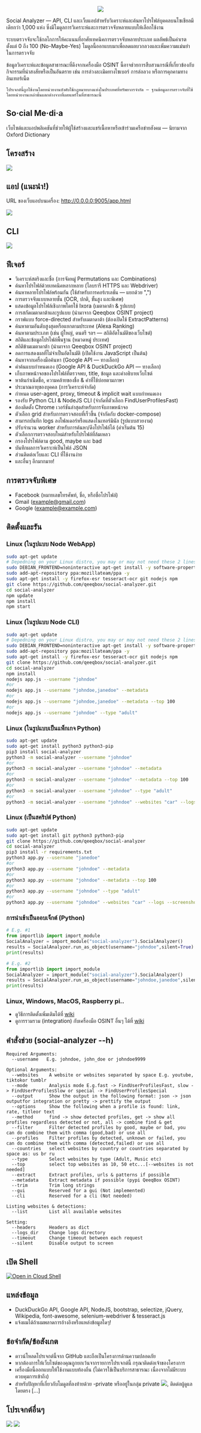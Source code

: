 <p align="center"> <img src="https://raw.githubusercontent.com/qeeqbox/social-analyzer/main/readme/socialanalyzerlogo_.png"></p>

Social Analyzer — API, CLI และเว็บแอปสำหรับวิเคราะห์และค้นหาโปรไฟล์บุคคลบนโซเชียลมีเดียกว่า 1,000 แห่ง ซึ่งมีโมดูลการวิเคราะห์และการตรวจจับหลายแบบให้เลือกใช้งาน

ระบบตรวจจับจะใช้กลไกการให้คะแนนที่อาศัยเทคนิคการตรวจจับหลายประเภท ผลลัพธ์เป็นค่าเรตตั้งแต่ 0 ถึง 100 (No-Maybe-Yes) โมดูลนี้ออกแบบมาเพื่อลดผลบวกลวงและเพิ่มความแม่นยำในการตรวจจับ

ข้อมูลวิเคราะห์และข้อมูลสาธารณะที่ดึงจากเครื่องมือ OSINT นี้อาจช่วยการสืบสวนกรณีที่เกี่ยวข้องกับกิจกรรมที่น่าสงสัยหรือเป็นอันตราย เช่น การล่วงละเมิดทางไซเบอร์ การล่อลวง หรือการคุกคามทางอินเทอร์เน็ต

`โปรเจกต์นี้ถูกใช้งานโดยหน่วยงานบังคับใช้กฎหมายบางแห่งในประเทศที่ทรัพยากรจำกัด — ฐานข้อมูลการตรวจจับที่ใช้โดยหน่วยงานเหล่านั้นแตกต่างจากที่เผยแพร่ในที่สาธารณะนี้`

## So·cial Me·di·a
เว็บไซต์และแอปพลิเคชันที่ช่วยให้ผู้ใช้สร้างและแชร์เนื้อหาหรือเข้าร่วมเครือข่ายสังคม — นิยามจาก Oxford Dictionary

## โครงสร้าง
<img src="https://raw.githubusercontent.com/qeeqbox/social-analyzer/main/readme/structure.png">

## แอป (แนะนำ!)
URL ของเว็บแอปบนเครื่อง: http://0.0.0.0:9005/app.html

<img src="https://raw.githubusercontent.com/qeeqbox/social-analyzer/main/readme/intro_fast.gif" style="max-width:768px"/>

## CLI
<img src="https://raw.githubusercontent.com/qeeqbox/social-analyzer/main/readme/cli.gif" style="max-width:768px"/>

## ฟีเจอร์
- วิเคราะห์สตริงและชื่อ (การจัดหมู่ Permutations และ Combinations)
- ค้นหาโปรไฟล์ด้วยเทคนิคหลากหลาย (ไลบรารี HTTPS และ Webdriver)
- ค้นหาหลายโปรไฟล์พร้อมกัน (ใช้สำหรับการคอร์เรเลชัน — แยกด้วย ",")
- การตรวจจับแบบหลายชั้น (OCR, ปกติ, ขั้นสูง และพิเศษ)
- แสดงข้อมูลโปรไฟล์เชิงภาพโดยใช้ Ixora (เมตาดาต้า & รูปแบบ)
- การสกัดเมตาดาต้าและรูปแบบ (นำมาจาก Qeeqbox OSINT project)
- กราฟแบบ force-directed สำหรับเมตาดาต้า (ต้องเปิดใช้ ExtractPatterns)
- ค้นหาตามอันดับสูงสุดหรือแยกตามประเทศ (Alexa Ranking)
- ค้นหาตามประเภท (เช่น ผู้ใหญ่, ดนตรี ฯลฯ — สถิติอัตโนมัติของเว็บไซต์)
- สถิติและข้อมูลโปรไฟล์พื้นฐาน (หมวดหมู่ ประเทศ)
- สถิติข้ามเมตาดาต้า (นำมาจาก Qeeqbox OSINT project)
- ลดการแสดงผลที่ไม่จำเป็นอัตโนมัติ (เปิดใช้งาน JavaScript เป็นต้น)
- ค้นหาจากเครื่องมือค้นหา (Google API — ทางเลือก)
- คำค้นแบบกำหนดเอง (Google API & DuckDuckGo API — ทางเลือก)
- เก็บภาพหน้าจอของโปรไฟล์ที่ตรวจพบ, title, ข้อมูล และคำอธิบายเว็บไซต์
- หาต้นกำเนิดชื่อ, ความคล้ายของชื่อ & คำที่ใช้บ่อยตามภาษา
- ประมาณอายุของบุคคล (การวิเคราะห์จำกัด)
- กำหนด user-agent, proxy, timeout & implicit wait แบบกำหนดเอง
- รองรับ Python CLI & NodeJS CLI (จำกัดที่ตัวเลือก FindUserProfilesFast)
- ต้องติดตั้ง Chrome เวอร์ชันล่าสุดสำหรับการจับภาพหน้าจอ
- ตัวเลือก grid สำหรับการตรวจสอบที่เร็วขึ้น (จำกัดกับ docker-compose)
- สามารถบันทึก logs ลงโฟลเดอร์หรือแสดงในเทอร์มินัล (รูปแบบสวยงาม)
- ปรับจำนวน worker สำหรับการค้นหา/ดึงโปรไฟล์ได้ (ค่าเริ่มต้น 15)
- ตัวเลือกการตรวจสอบใหม่สำหรับโปรไฟล์ที่ล้มเหลว
- กรองโปรไฟล์ตาม good, maybe และ bad
- บันทึกผลการวิเคราะห์เป็นไฟล์ JSON
- ส่วนติดต่อเว็บและ CLI ที่ใช้งานง่าย
- และอื่นๆ อีกมากมาย!

## การตรวจจับพิเศษ
- Facebook (หมายเลขโทรศัพท์, ชื่อ, หรือชื่อโปรไฟล์)
- Gmail (example@gmail.com)
- Google (example@example.com)

## ติดตั้งและรัน
### Linux (ในรูปแบบ Node WebApp)
```bash
sudo apt-get update
# Depedning on your Linux distro, you may or may not need these 2 lines
sudo DEBIAN_FRONTEND=noninteractive apt-get install -y software-properties-common
sudo add-apt-repository ppa:mozillateam/ppa -y
sudo apt-get install -y firefox-esr tesseract-ocr git nodejs npm
git clone https://github.com/qeeqbox/social-analyzer.git
cd social-analyzer
npm update
npm install
npm start
```

### Linux (ในรูปแบบ Node CLI)
```bash
sudo apt-get update
# Depedning on your Linux distro, you may or may not need these 2 lines
sudo DEBIAN_FRONTEND=noninteractive apt-get install -y software-properties-common
sudo add-apt-repository ppa:mozillateam/ppa -y
sudo apt-get install -y firefox-esr tesseract-ocr git nodejs npm
git clone https://github.com/qeeqbox/social-analyzer.git
cd social-analyzer
npm install
nodejs app.js --username "johndoe"
#or
nodejs app.js --username "johndoe,janedoe" --metadata
#or
nodejs app.js --username "johndoe,janedoe" --metadata --top 100
#or
nodejs app.js --username "johndoe" --type "adult"
```

### Linux (ในรูปแบบเป็นแพ็กเกจ Python)
```bash
sudo apt-get update
sudo apt-get install python3 python3-pip
pip3 install social-analyzer
python3 -m social-analyzer --username "johndoe"
#or
python3 -m social-analyzer --username "johndoe" --metadata
#or
python3 -m social-analyzer --username "johndoe" --metadata --top 100
#or
python3 -m social-analyzer --username "johndoe" --type "adult"
#or
python3 -m social-analyzer --username "johndoe" --websites "car" --logs --screenshots
```

### Linux (เป็นสคริปต์ Python)
```bash
sudo apt-get update
sudo apt-get install git python3 python3-pip
git clone https://github.com/qeeqbox/social-analyzer
cd social-analyzer
pip3 install -r requirements.txt
python3 app.py --username "janedoe"
#or
python3 app.py --username "johndoe" --metadata
#or
python3 app.py --username "johndoe" --metadata --top 100
#or
python3 app.py --username "johndoe" --type "adult"
#or
python3 app.py --username "johndoe" --websites "car" --logs --screenshots
```

### การนำเข้าเป็นออบเจ็กต์ (Python)
```python
# E.g. #1
from importlib import import_module
SocialAnalyzer = import_module("social-analyzer").SocialAnalyzer()
results = SocialAnalyzer.run_as_object(username="johndoe",silent=True)
print(results)

# E.g. #2
from importlib import import_module
SocialAnalyzer = import_module("social-analyzer").SocialAnalyzer()
results = SocialAnalyzer.run_as_object(username="johndoe,janedoe",silent=True,output="json",filter="good",metadata=False,timeout=10, profiles="detected")
print(results)
```

### Linux, Windows, MacOS, Raspberry pi..
- ดูวิธีการติดตั้งเพิ่มเติมได้ที่ [wiki](https://github.com/qeeqbox/social-analyzer/wiki/install)
- ดูการรวมรวม (integration) กับเครื่องมือ OSINT อื่นๆ ได้ที่ [wiki](https://github.com/qeeqbox/social-analyzer/wiki/integration)

## คำสั่งช่วย (social-analyzer --h)
```
Required Arguments:
  --username   E.g. johndoe, john_doe or johndoe9999

Optional Arguments:
  --websites    A website or websites separated by space E.g. youtube, tiktokor tumblr
  --mode        Analysis mode E.g.fast -> FindUserProfilesFast, slow -> FindUserProfilesSlow or special -> FindUserProfilesSpecial
  --output      Show the output in the following format: json -> json outputfor integration or pretty -> prettify the output
  --options     Show the following when a profile is found: link, rate, titleor text
  --method      find -> show detected profiles, get -> show all profiles regardless detected or not, all -> combine find & get
  --filter      Filter detected profiles by good, maybe or bad, you can do combine them with comma (good,bad) or use all
  --profiles    Filter profiles by detected, unknown or failed, you can do combine them with comma (detected,failed) or use all
  --countries   select websites by country or countries separated by space as: us br ru
  --type        Select websites by type (Adult, Music etc)
  --top         select top websites as 10, 50 etc...[--websites is not needed]
  --extract     Extract profiles, urls & patterns if possible
  --metadata    Extract metadata if possible (pypi QeeqBox OSINT)
  --trim        Trim long strings
  --gui         Reserved for a gui (Not implemented)
  --cli         Reserved for a cli (Not needed)

Listing websites & detections:
  --list        List all available websites

Setting:
  --headers     Headers as dict
  --logs_dir    Change logs directory
  --timeout     Change timeout between each request
  --silent      Disable output to screen
```

## เปิด Shell
[![Open in Cloud Shell](https://img.shields.io/static/v1?label=%3E_&message=Open%20in%20Cloud%20Shell&color=3267d6&style=flat-square)](https://ssh.cloud.google.com/cloudshell/editor?cloudshell_gi[...)

## แหล่งข้อมูล
- DuckDuckGo API, Google API, NodeJS, bootstrap, selectize, jQuery, Wikipedia, font-awesome, selenium-webdriver & tesseract.js
- แจ้งผมได้ถ้าผมพลาดการอ้างอิงหรือแหล่งข้อมูลใดๆ!

## ข้อจำกัด/ข้อสังเกต
- ดาวน์โหลดโปรเจกต์นี้จาก GitHub และถือเป็นโครงการด้านความปลอดภัย
- หากต้องการให้เว็บไซต์ของคุณถูกยกเว้นจากรายการโปรเจกต์นี้ กรุณาติดต่อเจ้าของโครงการ
- เครื่องมือนี้ออกแบบให้ใช้งานแบบท้องถิ่น (ไม่ควรใช้เป็นบริการสาธารณะ เนื่องจากไม่มีระบบควบคุมการเข้าถึง)
- สำหรับปัญหาที่เกี่ยวกับโมดูลที่ลงท้ายด้วย -private หรืออยู่ในกลุ่ม private ![](https://raw.githubusercontent.com/qeeqbox/social-analyzer/main/readme/modules.png), ติดต่อผู้ดูแลโดยตรง [...]

## โปรเจกต์อื่นๆ
[![](https://github.com/qeeqbox/.github/blob/main/data/analyzer.png)](https://github.com/qeeqbox/analyzer) [![](https://github.com/qeeqbox/.github/blob/main/data/chameleon.png)](https://github.co[...)
